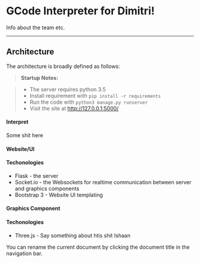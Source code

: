 GCode Interpreter for Dimitri!
===================


Info about the team etc.

----------


Architecture
-------------

The architecture is broadly defined as follows:


> **Startup Notes:**

> - The server requires python 3.5
> - Install requirement with `pip install -r requirements`
> - Run the code with `python3 manage.py runserver`
> - Visit the site at http://127.0.0.1:5000/


#### <i class="icon-folder-open"></i> Interpret

Some shit here

#### <i class="icon-desktop"></i> Website/UI

#### Techonologies

 - Flask - the server 
 - Socket.io - the Websockets for realtime communication between server and graphics components
 - Bootstrap 3 - Website UI templating


#### <i class="icon-pencil"></i> Graphics Component

#### Techonologies

 - Three.js - Say something about htis shit Ishaan
 

You can rename the current document by clicking the document title in the navigation bar.




